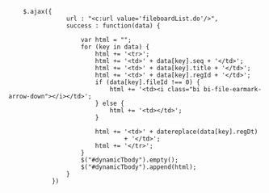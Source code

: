         $.ajax({
					url : "<c:url value='fileboardList.do'/>",
					success : function(data) {

						var html = "";
						for (key in data) {
							html += '<tr>';
							html += '<td>' + data[key].seq + '</td>';
							html += '<td>' + data[key].title + '</td>';
							html += '<td>' + data[key].regId + '</td>';
							if (data[key].fileId !== 0) {
								html += '<td><i class="bi bi-file-earmark-arrow-down"></i></td>';
							} else {
								html += '<td></td>';
							}

							html += '<td>' + datereplace(data[key].regDt)
									+ '</td>';
							html += '</tr>';
						}
						$("#dynamicTbody").empty();
						$("#dynamicTbody").append(html);
					}
				})